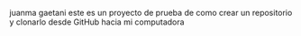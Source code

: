 juanma gaetani
este es un proyecto de prueba de como crear un repositorio y clonarlo desde GitHub hacia mi computadora

